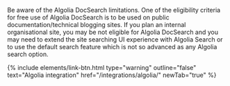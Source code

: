 Be aware of the Algolia DocSearch limitations. One of the eligibility criteria for free use of Algolia DocSearch is to be used on public documentation/technical blogging sites. If you plan an internal organisational site, you may be not eligible for Algolia DocSearch and you may need to extend the site searching UI experience with Algolia Search or to use the default search feature which is not so advanced as any Algolia search option.

{% include elements/link-btn.html 
    type="warning" 
    outline="false" 
    text="Algolia integration" 
    href="/integrations/algolia/" 
    newTab="true" 
%}